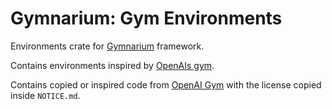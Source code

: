# Gymnarium: Gym Environments

Environments crate for [Gymnarium](https://github.com/tiquthon/gymnarium) framework.

Contains environments inspired by [OpenAIs gym](https://gym.openai.com/).

Contains copied or inspired code from [OpenAI Gym](https://github.com/openai/gym) with the license copied 
inside `NOTICE.md`.

